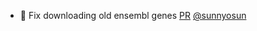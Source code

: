 - 🐛 Fix downloading old ensembl genes [PR](https://github.com/laminlabs/bionty/pull/243) [@sunnyosun](https://github.com/sunnyosun)
